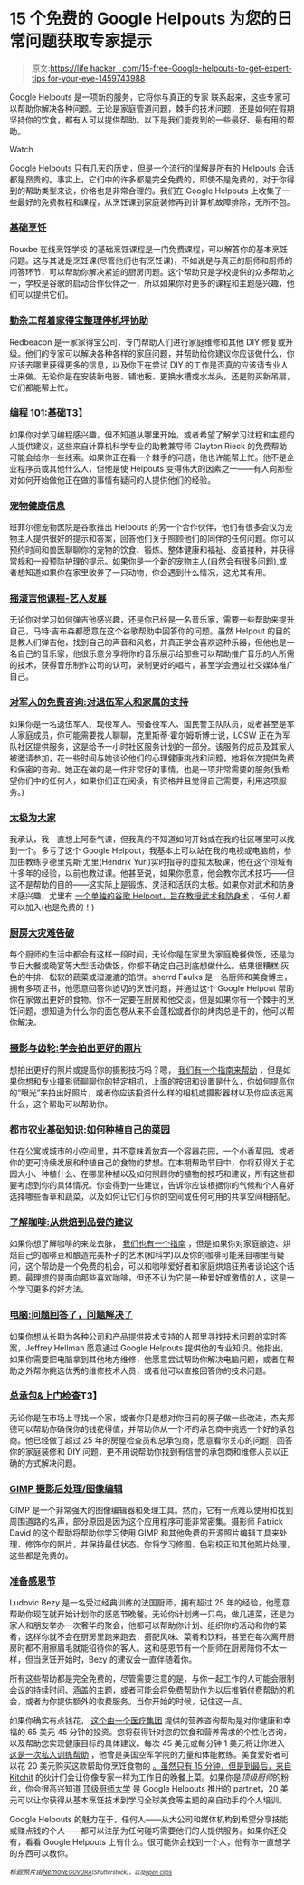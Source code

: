 # 15 个免费的 Google Helpouts 为您的日常问题获取专家提示

> 原文:[https://life hacker . com/15-free-Google-helpouts-to-get-expert-tips for-your-eve-1459743988](https://lifehacker.com/15-free-google-helpouts-to-get-expert-tips-for-your-eve-1459743988)

Google Helpouts 是一项新的服务，它将你与真正的专家 联系起来，这些专家可以帮助你解决各种问题。无论是家庭管道问题，棘手的技术问题，还是如何在假期坚持你的饮食，都有人可以提供帮助。以下是我们能找到的一些最好、最有用的帮助。

Watch

Google Helpouts 只有几天的历史，但是一个流行的误解是所有的 Helpouts 会话都是昂贵的。事实上，它们中的许多都是完全免费的，即使不是免费的，对于你得到的帮助类型来说，价格也是非常合理的。我们在 Google Helpouts 上收集了一些最好的免费教程和课程，从烹饪课到家庭装修再到计算机故障排除，无所不包。

### [基础烹饪](https://helpouts.google.com/115120540123296013696/ls/94139690900a1fbd)

Rouxbe 在线烹饪学校 的基础烹饪课程是一门免费课程，可以解答你的基本烹饪问题。这与其说是烹饪课(尽管他们也有烹饪课)，不如说是与真正的厨师和厨师的问答环节，可以帮助你解决紧迫的厨房问题。这个帮助只是学校提供的众多帮助之一，学校是谷歌的启动合作伙伴之一，所以如果你对更多的课程和主题感兴趣，他们可以提供它们。

### [勤杂工帮着家得宝整理停机坪协助](https://helpouts.google.com/102191286201532180154/ls/9c00cffef6c7999c)

Redbeacon 是一家家得宝公司，专门帮助人们进行家庭维修和其他 DIY 修复或升级。他们的专家可以解决各种各样的家庭问题，并帮助给你建议你应该做什么，你应该去哪里获得更多的信息，以及你正在尝试 DIY 的工作是否真的应该请专业人士来做。无论你是在安装新电器、铺地板、更换水槽或水龙头，还是购买新吊扇，它们都能帮上忙。

### [编程 101:基础](https://helpouts.google.com/112658266002893467787/ls/ad8db2302d59743c)T3】

如果你对学习编程感兴趣，但不知道从哪里开始，或者希望了解学习过程和主题的人提供建议，这些来自计算机科学专业的助教兼导师 Clayton Rieck 的免费帮助可能会给你一些线索。如果你正在看一个棘手的问题，他也许能帮上忙。他不是企业程序员或其他什么人，但他是使 Helpouts 变得伟大的因素之一——有人向那些对如何开始做他正在做的事情有疑问的人提供他们的经验。

### [宠物健康信息](https://helpouts.google.com/117337518622081895837/ls/ba4cad844537dc91)

班菲尔德宠物医院是谷歌推出 Helpouts 的另一个合作伙伴，他们有很多会议为宠物主人提供很好的提示和答案，回答他们关于照顾他们的同伴的任何问题。你可以预约时间和兽医聊聊你的宠物的饮食、锻炼、整体健康和福祉、疫苗接种，并获得常规和一般预防护理的提示。如果你是一个新的宠物主人(自然会有很多问题),或者想知道如果你在家里收养了一只动物，你会遇到什么情况，这尤其有用。

### [摇滚吉他课程-艺人发展](https://helpouts.google.com/107296660002634487593/ls/a487930ce91faa0c)

无论你对学习如何弹吉他感兴趣，还是你已经是一名音乐家，需要一些帮助来提升自己，马特·吉布森都愿意在这个谷歌帮助中回答你的问题。虽然 Helpout 的目的是教人们弹吉他，找到自己的声音和风格，并真正学会喜欢这种乐器，但他也是一名自己的音乐家，他很乐意分享将你的音乐展示给那些可以帮助推广音乐的人所需的技术，获得音乐制作公司的认可，录制更好的唱片，甚至学会通过社交媒体推广自己。

### [对军人的免费咨询:对退伍军人和家属的支持](https://helpouts.google.com/109891882809485642955/ls/9dae555c54975a99)

如果你是一名退伍军人、现役军人、预备役军人、国民警卫队队员，或者甚至是军人家庭成员，你可能需要找人聊聊，克里斯蒂·霍尔姆斯博士说，LCSW 正在为军队社区提供服务，这是给予一小时社区服务计划的一部分。该服务的成员及其家人被邀请参加，花一些时间与她谈论他们的心理健康挑战和问题，她将依次提供免费和保密的咨询。她正在做的是一件非常好的事情，也是一项非常需要的服务(我希望你们中的任何人，如果你们正在阅读，有资格并且觉得自己需要，利用这项服务。)

### [太极为大家](https://helpouts.google.com/103919862659555885615/ls/bb6485d42eb88c72)

我承认，我一直想上阿泰气课，但我真的不知道如何开始或在我的社区哪里可以找到一个。多亏了这个 Google Helpout，我基本上可以站在我的电视或电脑前，参加由教练亨德里克斯·尤里(Hendrix Yuri)实时指导的虚拟太极课，他在这个领域有十多年的经验，以前也教过课。他甚至说，如果你愿意，他会教你武术技巧——但这不是帮助的目的——这实际上是锻炼、灵活和活跃的太极。如果你对武术和防身术感兴趣，尤里有 [一个单独的谷歌 Helpout，旨在教授武术和防身术](https://helpouts.google.com/103919862659555885615/ls/bec20452e7f79a84) ，任何人都可以加入(也是免费的！)

### [厨房大灾难告破](https://helpouts.google.com/109998735120277190217/ls/96278401121a5c6d)

每个厨师的生活中都会有这样一段时间，无论你是在家里为家庭晚餐做饭，还是为节日大餐或晚宴等大型活动做饭，你都不确定自己到底想做什么。结果很糟糕:灰色的牛排、松软的蔬菜或湿漉漉的馅饼。sherrd Faulks 是一名厨师和美食博主，拥有多项证书，他愿意回答你迫切的烹饪问题，并通过这个 Google Helpout 帮助你在家做出更好的食物。你不一定要在厨房和他交谈，但是如果你有一个棘手的烹饪问题，想知道为什么你的面包卷从来不会蓬松或者你的烤肉总是干的，他可以帮你解决。

### [摄影与齿轮:学会拍出更好的照片](https://helpouts.google.com/101958314601395622025/ls/a963a1dad5a2b189)

想拍出更好的照片或提高你的摄影技巧吗？嗯， [我们有一个指南来帮助](https://lifehacker.com/basics-of-photography-the-complete-guide-5815742) ，但是如果你想和专业摄影师聊聊你的特定相机，上面的按钮和设置是什么，你如何提高你的“眼光”来拍出好照片，或者你应该投资什么样的相机或摄影器材以及你应该远离什么，这个帮助可以帮助你。

### [都市农业基础知识:如何种植自己的菜园](https://helpouts.google.com/105476384932285920359/ls/90d8565aaae09954)

住在公寓或城市的小空间里，并不意味着放弃一个容器花园，一个小香草园，或者你的更可持续发展和种植自己的食物的梦想。在本期帮助节目中，你将获得关于花园大小、种植什么、在哪里种植以及如何照顾你的植物的技巧和建议，所有这些都要考虑到你的具体情况。你会得到一些建议，告诉你应该根据你的气候和个人喜好选择哪些香草和蔬菜，以及如何让它们与你的空间或任何可用的共享空间相搭配。

### [了解咖啡:从烘焙到品尝的建议](https://helpouts.google.com/108760864405790641581/ls/8dbe42f02e7c84e6)

如果你想了解咖啡的来龙去脉， [我们也有一个指南](https://lifehacker.com/brew-the-perfect-cup-the-complete-guide-5989565) ，但是如果你对家庭酿造、烘焙自己的咖啡豆和酿造完美杯子的艺术(和科学)以及你的咖啡可能来自哪里有疑问，这个帮助是一个免费的机会，可以和咖啡爱好者和家庭烘焙狂热者谈论这个话题。最理想的是面向那些喜欢咖啡，但还不认为它是一种爱好或激情的人，这是一个学习更多的好方法。

### [电脑:问题回答了，问题解决了](https://helpouts.google.com/110933630432883530099/ls/9959edb9114596fa)

如果你想从长期为各种公司和产品提供技术支持的人那里寻找技术问题的实时答案，Jeffrey Hellman 愿意通过 Google Helpouts 提供他的专业知识。他指出，如果你需要把电脑拿到其他地方维修，他愿意尝试帮助你解决电脑问题，或者在帮助之外帮你挑选优秀的维修技术人员，或者他可以直接回答你的技术问题。

### [总承包&上门检查](https://helpouts.google.com/108717776261566973406/ls/975749e543d20906)T3】

无论你是在市场上寻找一个家，或者你只是想对你目前的房子做一些改进，杰夫邦德可以帮助你确保你的钱花得值，并帮助你从一个坏的承包商中挑选一个好的承包商。他已经做了超过 25 年的房屋检查员和总承包商，愿意看你关心的问题，回答你的家庭装修和 DIY 问题，更不用说帮助你找到有信誉的承包商和维修人员以正确的方式解决问题。

### [GIMP 摄影后处理/图像编辑](https://helpouts.google.com/105956747281909080618/ls/accaa7cb61e3fd5e)

GIMP 是一个非常强大的图像编辑器和处理工具。然而，它有一点难以使用和找到周围道路的名声，部分原因是因为这个应用程序可能非常密集。摄影师 Patrick David 的这个帮助将帮助你学习使用 GIMP 和其他免费的开源照片编辑工具来处理、修饰你的照片，并保持最佳状态。你将学习修图、色彩校正和其他照片处理，这些都是免费的。

### [准备感恩节](https://helpouts.google.com/104860407717727781605/ls/bfec6b63561138f2)

Ludovic Bezy 是一名受过经典训练的法国厨师，拥有超过 25 年的经验，他愿意帮助你现在就开始计划你的感恩节晚餐。无论你计划烤一只鸟，做几道菜，还是为家人和朋友举办一次奢华的聚会，他都可以帮助你计划、组织你的活动和你的菜肴，这样你就不会在厨房里跑来跑去，搭配风味、菜肴和饮料，甚至在每次离开厨房时都不用擦眉毛就能招待你的客人。这和感恩节有一个厨师在厨房陪你不太一样，但当烹饪开始时，Bezy 的建议会一直伴随着你。

所有这些帮助都是完全免费的，尽管需要注意的是，与你一起工作的人可能会限制会议的持续时间、涵盖的主题，或者可能会将免费帮助作为以后推销付费帮助的机会，或者为你提供额外的收费服务。当你开始的时候，记住这一点。

如果你确实有点钱花， [这个由一个医疗集团](https://helpouts.google.com/108135037100946836685/ls/9a8e1254c9b5eaa8) 提供的营养咨询帮助是对你健康和幸福的 65 美元 45 分钟的投资。您将获得针对您的饮食和营养需求的个性化咨询，以及帮助您实现健康目标的具体建议。每次 45 美元或每分钟 1 美元将让你进入 [这是一次私人训练帮助](https://helpouts.google.com/107826899746018913543/ls/881950068057c583) ，他曾是美国空军学院的力量和体能教练。美食爱好者可以花 20 美元购买这款帮助你烹饪食物的 [。虽然只有 15 分钟，但是到最后，来自](https://helpouts.google.com/102678137689447236252/ls/9e297d492927a0bd) [Kitchit](https://helpouts.google.com/102678137689447236252) 的伙计们会让你像专家一样为工作日的晚餐上菜。如果你是*顶级厨师*的粉丝，你会很高兴知道 [顶级厨师大学](https://helpouts.google.com/106792978723174354601) 是 Google Helpouts 推出的 partnet，20 美元可以让你获得从基本烹饪技术到学习全球美食等主题的亲自动手的个人培训。

Google Helpouts 的魅力在于，任何人——从大公司和媒体机构到希望分享技能或赚点钱的个人——都可以注册为任何碰巧需要他们的人提供服务。如果你还没有，看看 Google Helpouts 上有什么。很可能你会找到一个人，他有你一直想学的东西可以教你。

*<small>标题照片由</small>*[*<small>Nemo</small>*](http://www.shutterstock.com/pic.mhtml?id=112136564&src=id)*<small></small>*<small>[*<small>NEGOVURA</small>*](http://www.shutterstock.com/pic.mhtml?id=112136564&src=id)*<small>(Shutterstock)，以及</small>*[*<small>open clips</small>*](http://pixabay.com/en/kata-karate-martial-arts-girl-155283/)</small>

<small></small>